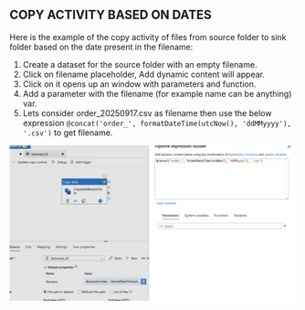 ## **COPY ACTIVITY BASED ON DATES**

Here is the example of the copy activity of files from 
source folder to sink folder based on the date present in the filename:


1. Create a dataset for the source folder with an empty filename.
2. Click on filename placeholder, Add dynamic content will appear.
3. Click on it opens up an window with parameters and function.
4. Add a parameter with the filename (for example name can be anything) var.
5. Lets consider order_20250917.csv as filename then use the below expression 
   `@concat('order_', formatDateTime(utcNow(), 'ddMMyyyy'), '.csv')` to get filename.
   
<img width="900" alt="filenamewithdate" src="https://github.com/rajeshreddy185/polls/blob/main/mysite3-20210509T044718Z-001/mysite3/mysite3/Screenshot%202025-09-17%20at%209.41.07%20PM.png" />
